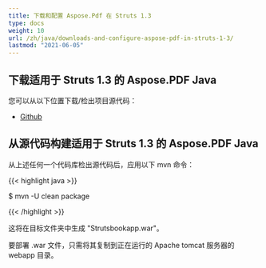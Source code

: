 ```yaml
---
title: 下载和配置 Aspose.Pdf 在 Struts 1.3
type: docs
weight: 10
url: /zh/java/downloads-and-configure-aspose-pdf-in-struts-1-3/
lastmod: "2021-06-05"
---
```


## 下载适用于 Struts 1.3 的 Aspose.PDF Java

您可以从以下位置下载/检出项目源代码：

- [Github](https://github.com/aspose-pdf/Aspose.PDF-for-Java/tree/master/Plugins/Aspose_Pdf_for_Struts)

## 从源代码构建适用于 Struts 1.3 的 Aspose.PDF Java

从上述任何一个代码库检出源代码后，应用以下 mvn 命令：

{{< highlight java >}}

 $ mvn -U clean package

{{< /highlight >}}

这将在目标文件夹中生成 "Strutsbookapp.war"。

要部署 .war 文件，只需将其复制到正在运行的 Apache tomcat 服务器的 webapp 目录。